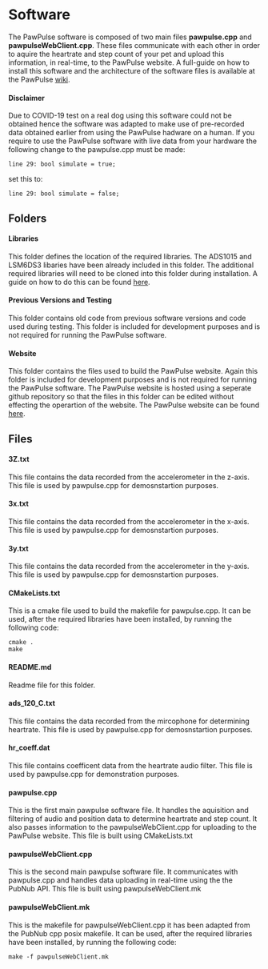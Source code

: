 # Software
The PawPulse software is composed of two main files **pawpulse.cpp** and **pawpulseWebClient.cpp**. These files communicate with each other in order to aquire the heartrate and step count of your pet and upload this information, in real-time, to the PawPulse website.
A full-guide on how to install this software and the architecture of the software files is available at the PawPulse [wiki](https://github.com/jimmyng94/PawPulse/wiki).

#### Disclaimer
Due to COVID-19 test on a real dog using this software could not be obtained hence the software was adapted to make use of pre-recorded data obtained earlier from using the PawPulse hadware on a human. If you require to use the PawPulse software with live data from your hardware the following change to the pawpulse.cpp must be made:
```
line 29: bool simulate = true;
```
set this to:
```
line 29: bool simulate = false;
```

## Folders
#### Libraries
This folder defines the location of the required libraries. The ADS1015 and LSM6DS3 libaries have been already included in this folder. The additional required libraries will need to be cloned into this folder during installation. A guide on how to do this can be found [here](https://github.com/jimmyng94/PawPulse/wiki/Installation-Guide).

#### Previous Versions and Testing
This folder contains old code from previous software versions and code used during testing. This folder is included for development purposes and is not required for running the PawPulse software.

#### Website
This folder contains the files used to build the PawPulse website. Again this folder is included for development purposes and is not required for running the PawPulse software. The PawPulse website is hosted using a seperate github repository so that the files in this folder can be edited without effecting the operartion of the website. The PawPulse website can be found [here](https://tymonherzyk.github.io/PawPulseWeb/index.html).

## Files
#### 3Z.txt
This file contains the data recorded from the accelerometer in the z-axis. This file is used by pawpulse.cpp for demosnstartion purposes.

#### 3x.txt
This file contains the data recorded from the accelerometer in the x-axis. This file is used by pawpulse.cpp for demosnstartion purposes.

#### 3y.txt
This file contains the data recorded from the accelerometer in the y-axis. This file is used by pawpulse.cpp for demosnstartion purposes.

#### CMakeLists.txt
This is a cmake file used to build the makefile for pawpulse.cpp. It can be used, after the required libraries have been installed, by running the following code:
```
cmake .
make
```

#### README.md
Readme file for this folder.

#### ads_120_C.txt
This file contains the data recorded from the mircophone for determining heartrate. This file is used by pawpulse.cpp for demosnstartion purposes.

#### hr_coeff.dat
This file contains coefficent data from the heartrate audio filter. This file is used by pawpulse.cpp for demonstration purposes.

#### pawpulse.cpp
This is the first main pawpulse software file. It handles the aquisition and filtering of audio and position data to determine heartrate and step count. It also passes information to the pawpulseWebClient.cpp for uploading to the PawPulse website. This file is built using CMakeLists.txt

#### pawpulseWebClient.cpp 
This is the second main pawpulse software file. It communicates with pawpulse.cpp and handles data uploading in real-time using the the PubNub API. This file is built using pawpulseWebClient.mk

#### pawpulseWebClient.mk
This is the makefile for pawpulseWebClient.cpp it has been adapted from the PubNub cpp posix makefile. It can be used, after the required libraries have been installed, by running the following code:
```
make -f pawpulseWebClient.mk
```
